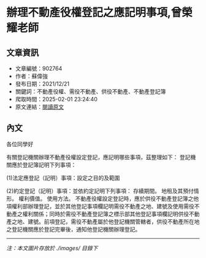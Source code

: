 # 辦理不動產役權登記之應記明事項,曾榮耀老師

## 文章資訊
- 文章編號：902764
- 作者：蘇偉強
- 發布日期：2021/12/21
- 關鍵詞：不動產役權、需役不動產、供役不動產、不動產登記簿
- 爬取時間：2025-02-01 23:24:40
- 原文連結：[閱讀原文](https://real-estate.get.com.tw/Columns/detail.aspx?no=902764)

## 內文


各位同學好


有關登記機關辦理不動產役權設定登記，應記明哪些事項，茲整理如下：
登記機關應於登記簿記明下列事項：


(1)法定應登記（記明）事項：設定之目的及範圍


(2)約定登記（記明）事項：並依約定記明下列事項：
存續期間。
地租及其預付情形。
權利價值。
使用方法。
不動產役權設定登記時，應於供役不動產登記簿之他項權利部辦理登記，並於其他登記事項欄記明需役不動產之地、建號及使用需役不動產之權利關係；同時於需役不動產登記簿之標示部其他登記事項欄記明供役不動產之地、建號。前項登記，需役不動產屬於他登記機關管轄者，供役不動產所在地之登記機關應於登記完畢後，通知他登記機關辦理登記。

---
*注：本文圖片存放於 ./images/ 目錄下*
